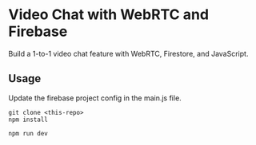 # Video Chat with WebRTC and Firebase

Build a 1-to-1 video chat feature with WebRTC, Firestore, and JavaScript. 



## Usage

Update the firebase project config in the main.js file. 

```
git clone <this-repo>
npm install

npm run dev
```
